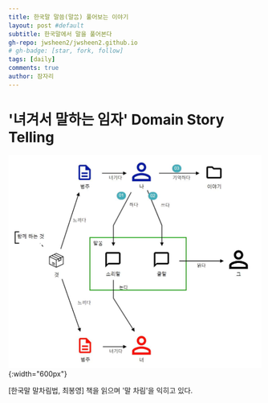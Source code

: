 ```yaml
---
title: 한국말 말씀(말ᄊᆞᆷ) 풀어보는 이야기
layout: post #default
subtitle: 한국말에서 말을 풀어본다
gh-repo: jwsheen2/jwsheen2.github.io
# gh-badge: [star, fork, follow]
tags: [daily]
comments: true
author: 잠자리
---
```


# '녀겨서 말하는 임자' Domain Story Telling 
![](/assets/img/말씀DST.jpg){:width="600px"}  

[한국말 말차림법, 최봉영] 책을 읽으며 '말 차림'을 익히고 있다.  